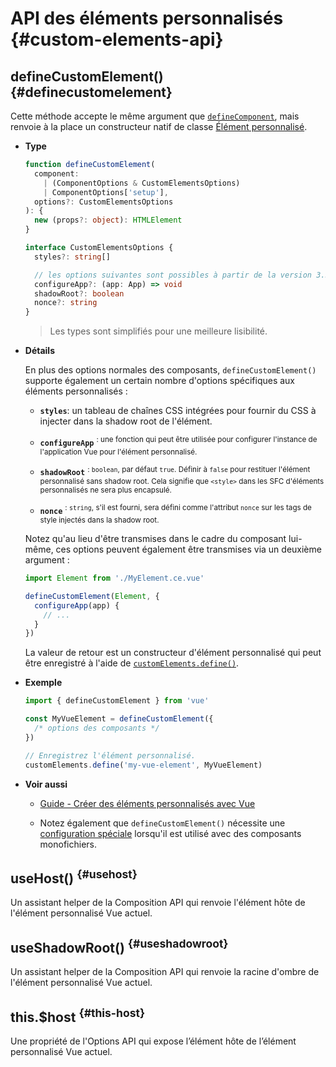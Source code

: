 # API des éléments personnalisés {#custom-elements-api}

## defineCustomElement() {#definecustomelement}

Cette méthode accepte le même argument que [`defineComponent`](#definecomponent), mais renvoie à la place un constructeur natif de classe [Élément personnalisé](https://developer.mozilla.org/en-US/docs/Web/Web_Components/Using_custom_elements).

- **Type**

  ```ts
  function defineCustomElement(
    component:
      | (ComponentOptions & CustomElementsOptions)
      | ComponentOptions['setup'],
    options?: CustomElementsOptions
  ): {
    new (props?: object): HTMLElement
  }

  interface CustomElementsOptions {
    styles?: string[]

    // les options suivantes sont possibles à partir de la version 3.5
    configureApp?: (app: App) => void
    shadowRoot?: boolean
    nonce?: string
  }
  ```

  > Les types sont simplifiés pour une meilleure lisibilité.

- **Détails**

  En plus des options normales des composants, `defineCustomElement()` supporte également un certain nombre d'options spécifiques aux éléments personnalisés :

  - **`styles`**: un tableau de chaînes CSS intégrées pour fournir du CSS à injecter dans la shadow root de l'élément.

  - **`configureApp`** <sup class="vt-badge" data-text="3.5+"/>: une fonction qui peut être utilisée pour configurer l'instance de l'application Vue pour l'élément personnalisé.

  - **`shadowRoot`** <sup class="vt-badge" data-text="3.5+"/>: `boolean`, par défaut `true`. Définir à `false` pour restituer l'élément personnalisé sans shadow root. Cela signifie que `<style>` dans les SFC d'éléments personnalisés ne sera plus encapsulé.

  - **`nonce`** <sup class="vt-badge" data-text="3.5+"/>: `string`, s'il est fourni, sera défini comme l'attribut `nonce` sur les tags de style injectés dans la shadow root.

  Notez qu'au lieu d'être transmises dans le cadre du composant lui-même, ces options peuvent également être transmises via un deuxième argument :

  ```js
  import Element from './MyElement.ce.vue'

  defineCustomElement(Element, {
    configureApp(app) {
      // ...
    }
  })
  ```

  La valeur de retour est un constructeur d'élément personnalisé qui peut être enregistré à l'aide de [`customElements.define()`](https://developer.mozilla.org/en-US/docs/Web/API/CustomElementRegistry/define).

- **Exemple**

  ```js
  import { defineCustomElement } from 'vue'

  const MyVueElement = defineCustomElement({
    /* options des composants */
  })

  // Enregistrez l'élément personnalisé.
  customElements.define('my-vue-element', MyVueElement)
  ```

- **Voir aussi**

  - [Guide - Créer des éléments personnalisés avec Vue](/guide/extras/web-components#building-custom-elements-with-vue)

  - Notez également que `defineCustomElement()` nécessite une [configuration spéciale](/guide/extras/web-components#sfc-as-custom-element) lorsqu'il est utilisé avec des composants monofichiers.

## useHost() <sup class="vt-badge" data-text="3.5+"/> {#usehost}

Un assistant helper de la Composition API qui renvoie l'élément hôte de l'élément personnalisé Vue actuel.

## useShadowRoot() <sup class="vt-badge" data-text="3.5+"/> {#useshadowroot}

Un assistant helper de la Composition API qui renvoie la racine d'ombre de l'élément personnalisé Vue actuel.

## this.$host <sup class="vt-badge" data-text="3.5+"/> {#this-host}

Une propriété de l'Options API qui expose l’élément hôte de l’élément personnalisé Vue actuel.
